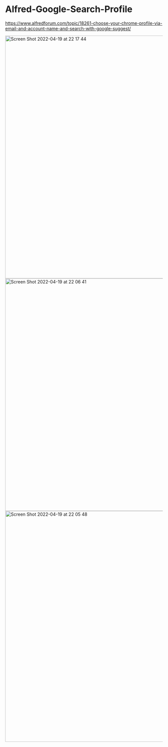 # Alfred-Google-Search-Profile
 
https://www.alfredforum.com/topic/18261-choose-your-chrome-profile-via-email-and-account-name-and-search-with-google-suggest/

<img width="773" alt="Screen Shot 2022-04-19 at 22 17 44" src="https://user-images.githubusercontent.com/49606231/164128722-f6b3adbd-59b1-4c97-96f9-a48216e9fdf2.png">

<img width="740" alt="Screen Shot 2022-04-19 at 22 06 41" src="https://user-images.githubusercontent.com/49606231/164128763-85a0d272-dfd2-4d3f-9fb3-76052a336ef2.png">

<img width="735" alt="Screen Shot 2022-04-19 at 22 05 48" src="https://user-images.githubusercontent.com/49606231/164128747-ced975a7-fe79-4295-a36f-9aa654594021.png">
